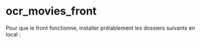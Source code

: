 # ocr_movies_front

Pour que le front fonctionne, installer prélablement les dossiers suivants en local :

